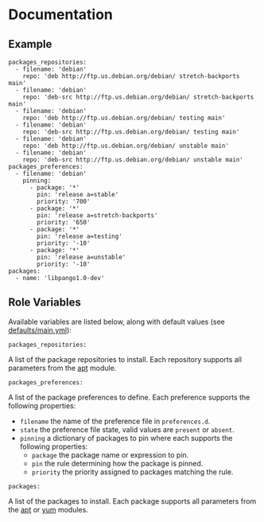 # Documentation

## Example

```
packages_repositories:
  - filename: 'debian'
    repo: 'deb http://ftp.us.debian.org/debian/ stretch-backports main'
  - filename: 'debian'
    repo: 'deb-src http://ftp.us.debian.org/debian/ stretch-backports main'
  - filename: 'debian'
    repo: 'deb http://ftp.us.debian.org/debian/ testing main'
  - filename: 'debian'
    repo: 'deb-src http://ftp.us.debian.org/debian/ testing main'
  - filename: 'debian'
    repo: 'deb http://ftp.us.debian.org/debian/ unstable main'
  - filename: 'debian'
    repo: 'deb-src http://ftp.us.debian.org/debian/ unstable main'
packages_preferences:
  - filename: 'debian'
    pinning:
      - package: '*'
        pin: 'release a=stable'
        priority: '700'
      - package: '*'
        pin: 'release a=stretch-backports'
        priority: '650'
      - package: '*'
        pin: 'release a=testing'
        priority: '-10'
      - package: '*'
        pin: 'release a=unstable'
        priority: '-10'
packages:
  - name: 'libpango1.0-dev'
```

## Role Variables

Available variables are listed below, along with default values (see [defaults/main.yml](/defaults/main.yml)):

```
packages_repositories:
```

A list of the package repositories to install. Each repository supports all parameters from the
[apt](http://docs.ansible.com/ansible/apt_repository_module.html) module.

```
packages_preferences:
```

A list of the package preferences to define. Each preference supports the following properties:

* `filename` the name of the preference file in `preferences.d`.
* `state` the preference file state, valid values are `present` or `absent`.
* `pinning` a dictionary of packages to pin where each supports the following properties:
  * `package` the package name or expression to pin.
  * `pin` the rule determining how the package is pinned.
  * `priority` the priority assigned to packages matching the rule.


```
packages:
```

A list of the packages to install. Each package supports all parameters from the
[apt](http://docs.ansible.com/ansible/apt_module.html) or [yum](http://docs.ansible.com/ansible/yum_module.html) modules.